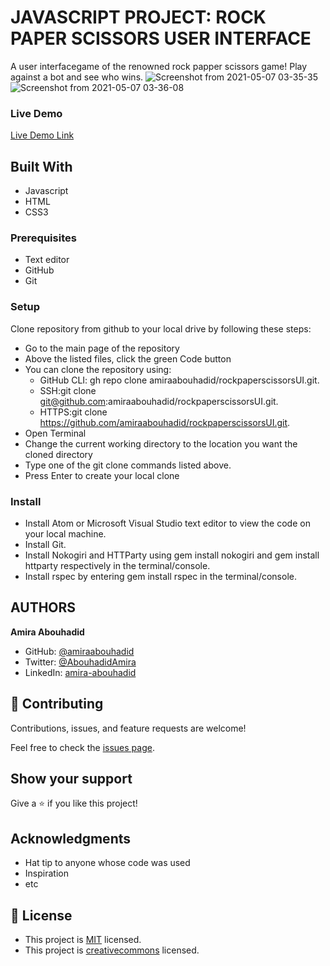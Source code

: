 
# JAVASCRIPT PROJECT: ROCK PAPER SCISSORS USER INTERFACE

A user interfacegame of the renowned rock papper scissors game! Play against a bot and see who wins. 
![Screenshot from 2021-05-07 03-35-35](https://user-images.githubusercontent.com/56790126/117385559-a7269700-aee5-11eb-9d82-12a02b205f37.png)
![Screenshot from 2021-05-07 03-36-08](https://user-images.githubusercontent.com/56790126/117385563-a857c400-aee5-11eb-92ac-f8fee0310339.png)


### Live Demo

[Live Demo Link](https://amiraabouhadid.github.io/rockpaperscissorsUI/)

## Built With
- Javascript
- HTML
- CSS3

### Prerequisites
- Text editor
- GitHub
- Git

### Setup
Clone repository from github to your local drive by following these steps:
- Go to the main page of the repository
- Above the listed files, click the green Code button
- You can clone the repository using:
  - GitHub CLI: gh repo clone amiraabouhadid/rockpaperscissorsUI.git.
  - SSH:git clone git@github.com:amiraabouhadid/rockpaperscissorsUI.git.
  - HTTPS:git clone https://github.com/amiraabouhadid/rockpaperscissorsUI.git.
- Open Terminal
- Change the current working directory to the location you want the cloned directory
- Type one of the git clone commands listed above.
- Press Enter to create your local clone

### Install
- Install Atom or Microsoft Visual Studio text editor to view the code on your local machine.
- Install Git.
- Install Nokogiri and HTTParty using gem install nokogiri and gem install httparty respectively in the terminal/console.
- Install rspec by entering gem install rspec in the terminal/console.

## AUTHORS

**Amira Abouhadid**

- GitHub: [@amiraabouhadid](https://github.com/amiraabouhadid)
- Twitter: [@AbouhadidAmira](https://twitter.com/AbouhadidAmira)
- LinkedIn: [amira-abouhadid](https://www.linkedin.com/in/amira-abouhadid-229977200)


## 🤝 Contributing

Contributions, issues, and feature requests are welcome!

Feel free to check the [issues page](https://github.com/amiraabouhadid/rockpaperscissorsUI/issues).

## Show your support

Give a ⭐️ if you like this project!

## Acknowledgments

- Hat tip to anyone whose code was used
- Inspiration
- etc

## 📝 License

- This project is [MIT](https://opensource.org/licenses/MIT) licensed.
- This project is [creativecommons](https://creativecommons.org/licenses/by-nc/4.0/) licensed.
